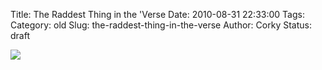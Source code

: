 Title: The Raddest Thing in the 'Verse
Date: 2010-08-31 22:33:00
Tags: 
Category: old
Slug: the-raddest-thing-in-the-verse
Author: Corky
Status: draft

<div class="separator" style="clear: both; text-align: center;"><a href="http://3.bp.blogspot.com/_fa6AZDCsHnY/TH28M56EJaI/AAAAAAAAAHA/Zd8hY0Hqp0E/s1600/TOPGUN.jpg" imageanchor="1" style="clear: left; float: left; margin-bottom: 1em; margin-right: 1em;"><img border="0" src="http://3.bp.blogspot.com/_fa6AZDCsHnY/TH28M56EJaI/AAAAAAAAAHA/Zd8hY0Hqp0E/s320/TOPGUN.jpg" /></a></div>
